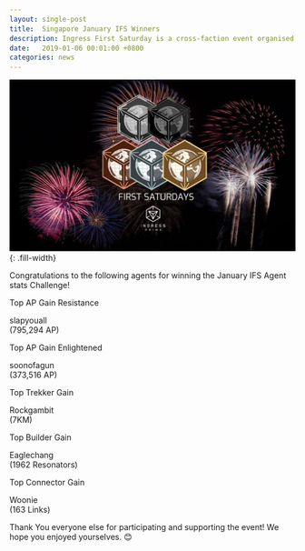```yaml
---
layout: single-post
title:  Singapore January IFS Winners
description: Ingress First Saturday is a cross-faction event organised and run by agents, for agents on the First Saturday of each month.!
date:   2019-01-06 00:01:00 +0800
categories: news
---
```

![ingress fs](/assets/images/news/ifs_sg_banner.jpg){: .fill-width}

Congratulations to the following agents for winning the January IFS Agent stats Challenge!

Top AP Gain Resistance
<div class='badge badge-primary'>slapyouall</div> (795,294 AP)

Top AP Gain Enlightened
<div class='badge badge-success'>soonofagun</div> (373,516 AP)

Top Trekker Gain
<div class='badge badge-success'>Rockgambit</div> (7KM)

Top Builder Gain
<div class='badge badge-primary'>Eaglechang</div> (1962 Resonators)

Top Connector Gain
<div class='badge badge-primary'>Woonie</div> (163 Links)

Thank You everyone else for participating and supporting the event!  We hope you enjoyed yourselves. 😊
